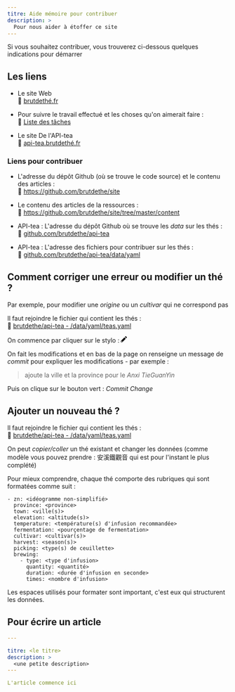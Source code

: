 ```yaml
---
titre: Aide mémoire pour contribuer
description: >
  Pour nous aider à étoffer ce site
---
```


Si vous souhaitez contribuer, vous trouverez ci-dessous quelques indications pour démarrer

## Les liens

- Le site Web  
📎 [brutdethé.fr](https://www.brutdethé.fr)  

- Pour suivre le travail effectué et les choses qu'on aimerait faire :  
📎 [Liste des tâches](https://github.com/orgs/brutdethe/projects/1?fullscreen=true)

- Le site De l'API-tea  
📎 [api-tea.brutdethé.fr](https://api-tea.brutdethé.fr/)  
  
### Liens pour contribuer

- L'adresse du dépôt Github (où se trouve le code source) et le contenu des articles :  
📎 https://github.com/brutdethe/site

- Le contenu des articles de la ressources :  
📎 https://github.com/brutdethe/site/tree/master/content

- API-tea : L'adresse du dépôt Github où se trouve les _data_ sur les thés :  
📎 [github.com/brutdethe/api-tea](https://github.com/brutdethe/api-tea)  

- API-tea : L'adresse des fichiers pour contribuer sur les thés :  
📎 [github.com/brutdethe/api-tea/data/yaml](https://github.com/brutdethe/api-tea/tree/master/data/yaml)  

## Comment corriger une erreur ou modifier un thé ?

Par exemple, pour modifier une _origine_ ou un _cultivar_ qui ne correspond pas

Il faut rejoindre le fichier qui contient les thés :  
📎 [brutdethe/api-tea - /data/yaml/teas.yaml](https://github.com/brutdethe/api-tea/blob/master/data/yaml/teas.yaml)

On commence par cliquer sur  le stylo : <svg class="octicon octicon-pencil" viewBox="0 0 14 16" version="1.1" width="14" height="16" aria-hidden="true"><path fill-rule="evenodd" d="M0 12v3h3l8-8-3-3-8 8zm3 2H1v-2h1v1h1v1zm10.3-9.3L12 6 9 3l1.3-1.3a.996.996 0 011.41 0l1.59 1.59c.39.39.39 1.02 0 1.41z"></path></svg>

On fait les modifications et en bas de la page on renseigne un message de _commit_ pour expliquer les modifications - par exemple :

> ajoute la ville et la province pour le _Anxi TieGuanYin_

Puis on clique sur le bouton vert : _Commit Change_

## Ajouter un nouveau thé ?

Il faut rejoindre le fichier qui contient les thés :  
📎 [brutdethe/api-tea - /data/yaml/teas.yaml](https://github.com/brutdethe/api-tea/blob/master/data/yaml/teas.yaml)

On peut _copier/coller_ un thé existant et changer les données (comme modèle vous pouvez prendre : 安溪鐵觀音 qui est pour l'instant le plus complété)

Pour mieux comprendre, chaque thé comporte des rubriques qui sont formatées comme suit :

```
- zn: <idéogramme non-simplifié>
  province: <province>
  town: <ville(s)>
  elevation: <altitude(s)>
  temperature: <température(s) d'infusion recommandée>
  fermentation: <pourçentage de fermentation>
  cultivar: <cultivar(s)>
  harvest: <season(s)>
  picking: <type(s) de ceuillette>
  brewing:
    - type: <type d'infusion>
      quantity: <quantité>
      duration: <durée d'infusion en seconde>
      times: <nombre d'infusion>
```

Les espaces utilisés pour formater sont important, c'est eux qui structurent les données.

## Pour écrire un article

```yaml
---

titre: <le titre>
description: >
  <une petite description>
---

L'article commence ici
```
